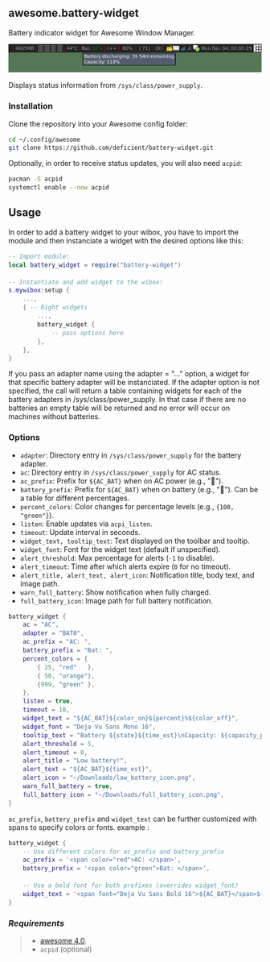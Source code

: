 ## awesome.battery-widget

Battery indicator widget for Awesome Window Manager.

![Screenshot](/screenshot.png?raw=true "Screenshot")

Displays status information from `/sys/class/power_supply`.

### Installation

Clone the repository into your Awesome config folder:

```bash
cd ~/.config/awesome
git clone https://github.com/deficient/battery-widget.git
```

Optionally, in order to receive status updates, you will also need `acpid`:

```bash
pacman -S acpid
systemctl enable --now acpid
```

## Usage


In order to add a battery widget to your wibox, you have to import the module and then instanciate a widget with the desired options like this:

```Lua
-- Import module:
local battery_widget = require("battery-widget")

-- Instantiate and add widget to the wibox:
s.mywibox:setup {
    ...,
    { -- Right widgets
        ...,
        battery_widget {
            -- pass options here
        },
    },
}
```
If you pass an adapter name using the adapter = "..." option, a widget for that specific battery adapter will be instanciated. If the adapter option is not specified, the call will return a table containing widgets for each of the battery adapters in /sys/class/power_supply. In that case if there are no batteries an empty table will be returned and no error will occur on machines without batteries.


### Options

- `adapter`: Directory entry in `/sys/class/power_supply` for the battery adapter.
- `ac`: Directory entry in `/sys/class/power_supply` for AC status.
- `ac_prefix`: Prefix for `${AC_BAT}` when on AC power (e.g., "🔌").
- `battery_prefix`: Prefix for `${AC_BAT}` when on battery (e.g., "🔋"). Can be a table for different percentages.
- `percent_colors`: Color changes for percentage levels (e.g., `{100, "green"}`).
- `listen`: Enable updates via `acpi_listen`.
- `timeout`: Update interval in seconds.
- `widget_text, tooltip_text`: Text displayed on the toolbar and tooltip.
- `widget_font`: Font for the widget text (default if unspecified).
- `alert_threshold`: Max percentage for alerts (`-1` to disable).
- `alert_timeout`: Time after which alerts expire (`0` for no timeout).
- `alert_title, alert_text, alert_icon`: Notification title, body text, and image path.
- `warn_full_battery`: Show notification when fully charged.
- `full_battery_icon`: Image path for full battery notification.

```Lua
battery_widget {
    ac = "AC",
    adapter = "BAT0",
    ac_prefix = "AC: ",
    battery_prefix = "Bat: ",
    percent_colors = {
        { 25, "red"   },
        { 50, "orange"},
        {999, "green" },
    },
    listen = true,
    timeout = 10,
    widget_text = "${AC_BAT}${color_on}${percent}%${color_off}",
    widget_font = "Deja Vu Sans Mono 16",
    tooltip_text = "Battery ${state}${time_est}\nCapacity: ${capacity_percent}%",
    alert_threshold = 5,
    alert_timeout = 0,
    alert_title = "Low battery!",
    alert_text = "${AC_BAT}${time_est}",
    alert_icon = "~/Downloads/low_battery_icon.png",
    warn_full_battery = true,
    full_battery_icon = "~/Downloads/full_battery_icon.png",
}
```
`ac_prefix`, `battery_prefix` and `widget_text` can be further customized with spans to specify colors or fonts.
example : 
```Lua
battery_widget {
    -- Use different colors for ac_prefix and battery_prefix
    ac_prefix = '<span color="red">AC: </span>',
    battery_prefix = '<span color="green">Bat: </span>',

    -- Use a bold font for both prefixes (overrides widget_font)
    widget_text = '<span font="Deja Vu Sans Bold 16">${AC_BAT}</span>${color_on}${percent}%${color_off}'
}
```


### _Requirements_
> - [awesome 4.0](http://awesome.naquadah.org).
> - `acpid` (optional)